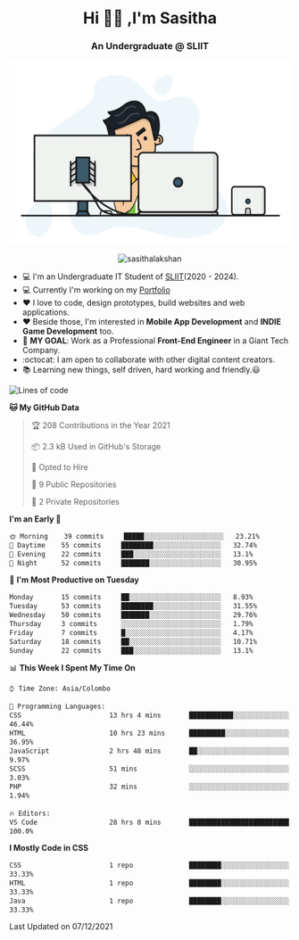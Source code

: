 <h1 align="center">Hi 🙋‍♂️ ,I'm Sasitha</h1>
<!--<h3 align="center">💻An Passionate Junior Trainee Software Developer based on Sri Lanka</h3>-->

<h3 align="center">An Undergraduate @ SLIIT</h3>

<p align="center">
  <img width="540" height="330" src="https://github.com/SasithaLakshan/SasithaLakshan/blob/main/dev.gif">
</p>
<p align="center"> <img src="https://komarev.com/ghpvc/?username=sasithalakshan&label=Profile%20views&color=0e75b6&style=flat" alt="sasithalakshan" /> </p>

- :computer: I'm an Undergraduate IT Student of [SLIIT](https://www.sliit.lk)(2020 - 2024).
- :computer: Currently I'm working on my <a href="https://SasithaLakshan.github.io" target="_blank">Portfolio</a>
- :heart: I love to code, design prototypes, build websites and web applications.
- :heart: Beside those, I'm interested in **Mobile App Development** and **INDIE Game Development** too.
- :electric_plug: **MY GOAL**: Work as a Professional **Front-End Engineer** in a Giant Tech Company.
- :octocat: I am open to collaborate with other digital content creators.
- :books: Learning new things, self driven, hard working and friendly.:smiley:

<!-- <h3 align="left">Tech Stack I'm Using</h3> -->
<!--START_SECTION:waka-->
![Lines of code](https://img.shields.io/badge/From%20Hello%20World%20I%27ve%20Written-585%20lines%20of%20code-blue)

**🐱 My GitHub Data** 

> 🏆 208 Contributions in the Year 2021
 > 
> 📦 2.3 kB Used in GitHub's Storage 
 > 
> 💼 Opted to Hire
 > 
> 📜 9 Public Repositories 
 > 
> 🔑 2 Private Repositories  
 > 
**I'm an Early 🐤** 

```text
🌞 Morning    39 commits     █████░░░░░░░░░░░░░░░░░░░░   23.21% 
🌆 Daytime    55 commits     ████████░░░░░░░░░░░░░░░░░   32.74% 
🌃 Evening    22 commits     ███░░░░░░░░░░░░░░░░░░░░░░   13.1% 
🌙 Night      52 commits     ███████░░░░░░░░░░░░░░░░░░   30.95%

```
📅 **I'm Most Productive on Tuesday** 

```text
Monday       15 commits     ██░░░░░░░░░░░░░░░░░░░░░░░   8.93% 
Tuesday      53 commits     ████████░░░░░░░░░░░░░░░░░   31.55% 
Wednesday    50 commits     ███████░░░░░░░░░░░░░░░░░░   29.76% 
Thursday     3 commits      ░░░░░░░░░░░░░░░░░░░░░░░░░   1.79% 
Friday       7 commits      █░░░░░░░░░░░░░░░░░░░░░░░░   4.17% 
Saturday     18 commits     ██░░░░░░░░░░░░░░░░░░░░░░░   10.71% 
Sunday       22 commits     ███░░░░░░░░░░░░░░░░░░░░░░   13.1%

```


📊 **This Week I Spent My Time On** 

```text
⌚︎ Time Zone: Asia/Colombo

💬 Programming Languages: 
CSS                      13 hrs 4 mins       ███████████░░░░░░░░░░░░░░   46.44% 
HTML                     10 hrs 23 mins      █████████░░░░░░░░░░░░░░░░   36.95% 
JavaScript               2 hrs 48 mins       ██░░░░░░░░░░░░░░░░░░░░░░░   9.97% 
SCSS                     51 mins             ░░░░░░░░░░░░░░░░░░░░░░░░░   3.03% 
PHP                      32 mins             ░░░░░░░░░░░░░░░░░░░░░░░░░   1.94%

🔥 Editors: 
VS Code                  28 hrs 8 mins       █████████████████████████   100.0%

```

**I Mostly Code in CSS** 

```text
CSS                      1 repo              ████████░░░░░░░░░░░░░░░░░   33.33% 
HTML                     1 repo              ████████░░░░░░░░░░░░░░░░░   33.33% 
Java                     1 repo              ████████░░░░░░░░░░░░░░░░░   33.33%

```



 Last Updated on 07/12/2021
<!--END_SECTION:waka-->
